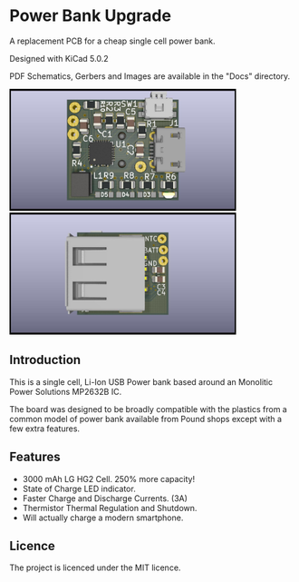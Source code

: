 # Power Bank Upgrade

A replacement PCB for a cheap single cell power bank.

Designed with KiCad 5.0.2

PDF Schematics, Gerbers and Images are available in the "Docs" directory.

<p float="center">
    <a href="Docs/BottomRender.jpg"><img src="Docs/BottomRender.jpg" width="400"/></a>
    <a href="Docs/TopRender.jpg"><img src="Docs/TopRender.jpg" width="400"/></a>
</p>

## Introduction

This is a single cell, Li-Ion USB Power bank based around an Monolitic Power 
Solutions MP2632B IC.

The board was designed to be broadly compatible with the plastics from a common
model of power bank available from Pound shops except with a few extra features.

## Features

* 3000 mAh LG HG2 Cell. 250% more capacity!
* State of Charge LED indicator.
* Faster Charge and Discharge Currents. (3A)
* Thermistor Thermal Regulation and Shutdown.
* Will actually charge a modern smartphone.

## Licence
The project is licenced under the MIT licence.